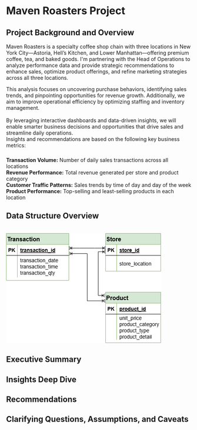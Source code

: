# Maven Roasters Project

## Project Background and Overview
Maven Roasters is a specialty coffee shop chain with three locations in New York City—Astoria, Hell’s Kitchen, and Lower Manhattan—offering premium coffee, tea, and baked goods. I'm partnering with the Head of Operations to analyze performance data and provide strategic recommendations to enhance sales, optimize product offerings, and refine marketing strategies across all three locations.

This analysis focuses on uncovering purchase behaviors, identifying sales trends, and pinpointing opportunities for revenue growth. Additionally, we aim to improve operational efficiency by optimizing staffing and inventory management. 
<br><br>By leveraging interactive dashboards and data-driven insights, we will enable smarter business decisions and opportunities that drive sales and streamline daily operations.
<br>Insights and recommendations are based on the following key business metrics:
###
<B>	Transaction Volume:</b> Number of daily sales transactions across all locations
<Br><b> Revenue Performance:</b> Total revenue generated per store and product category
<Br><b> Customer Traffic Patterns:</b> Sales trends by time of day and day of the week
<Br><b>Product Performance:</b> Top-selling and least-selling products in each location 

## Data Structure Overview
<br>
<img src="https://github.com/romandkuang/Maven-Roasters-Project/blob/main/maven%20roasters%20erd.drawio%20(1).png?raw=true">

## Executive Summary
## Insights Deep Dive
## Recommendations
## Clarifying Questions, Assumptions, and Caveats
